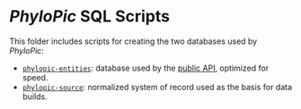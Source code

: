 # _PhyloPic_ SQL Scripts

This folder includes scripts for creating the two databases used by _PhyloPic_:

- [`phylopic-entities`](./phylopic-entities.sql): database used by the [public API](../apps/api/README.md), optimized for speed.
- [`phylopic-source`](./phylopic-source.sql): normalized system of record used as the basis for data builds.
